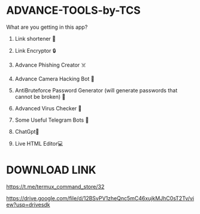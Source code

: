 # ADVANCE-TOOLS-by-TCS 

What are you getting in this app?

1. Link shortener 🥳

2. Link Encryptor 🔒

3. Advance Phishing Creator ☠️

4. Advance Camera Hacking Bot 📸

5. AntiBruteforce Password Generator (will generate passwords that cannot be broken) 🚫

6. Advanced Virus Checker 🦠

7. Some Useful Telegram Bots 🤖

8. ChatGpt🤖

9. Live HTML Editor💻

# DOWNLOAD LINK 

https://t.me/termux_command_store/32


https://drive.google.com/file/d/12BSvPV1zheQnc5mC46xujkMJhC0sT2Tv/view?usp=drivesdk



